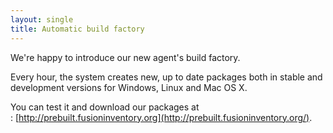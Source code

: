 ```yaml
---
layout: single
title: Automatic build factory
---
```


We're happy to introduce our new agent's build factory.

Every hour, the system creates new, up to date packages both in stable and development versions for Windows, Linux and Mac OS X.

You can test it and download our packages at : [http://prebuilt.fusioninventory.org](http://prebuilt.fusioninventory.org/).
